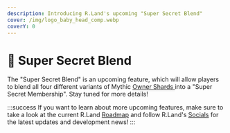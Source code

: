 ```yaml
---
description: Introducing R.Land's upcoming "Super Secret Blend"
cover: /img/logo_baby_head_comp.webp
coverY: 0
---
```


# 👀 Super Secret Blend

The "Super Secret Blend" is an upcoming feature, which will allow players to blend all four different variants of Mythic [Owner Shards ](/nfts/owner-shards-os)into a "Super Secret Membership". Stay tuned for more details!

:::success
If you want to learn about more upcoming features, make sure to take a look at the current R.Land [Roadmap](roadmap.md) and follow R.Land's [Socials](/community/socials) for the latest updates and development news!
:::
